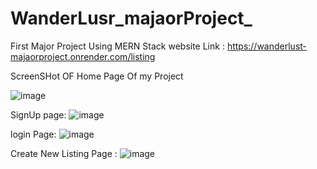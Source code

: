 # WanderLusr_majaorProject_
First Major Project Using MERN Stack
website Link : https://wanderlust-majaorproject.onrender.com/listing

ScreenSHot OF Home Page Of my Project

![image](https://github.com/143KRISHU/WanderLusr_majaorProject_/assets/145432688/e515d866-95b5-4d3f-861b-cedcc6ec5af3)

SignUp page: ![image](https://github.com/143KRISHU/WanderLusr_majaorProject_/assets/145432688/e9ba4ddf-77c8-415f-b2a4-e0918d4aa121)

login Page: ![image](https://github.com/143KRISHU/WanderLusr_majaorProject_/assets/145432688/0fa339ee-3ebf-4864-9f47-614835fa7b67)

Create New Listing Page : ![image](https://github.com/143KRISHU/WanderLusr_majaorProject_/assets/145432688/82a72721-fe34-4405-b25f-3e6fdd9ffe3b)


